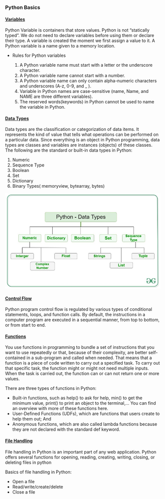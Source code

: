 ### Python Basics

#### [Variables](./variables)

Python Variable is containers that store values. Python is not “statically typed”. We do not need to declare variables before using them or declare their type. A variable is created the moment we first assign a value to it. A Python variable is a name given to a memory location.

* Rules for Python variables

    1. A Python variable name must start with a letter or the underscore character.
    2. A Python variable name cannot start with a number.
    3. A Python variable name can only contain alpha-numeric characters and underscores (A-z, 0-9, and _ ).
    4. Variable in Python names are case-sensitive (name, Name, and NAME are three different variables).
    5. The reserved words(keywords) in Python cannot be used to name the variable in Python.

#### [Data Types](./data-types/data-file.md)

Data types are the classification or categorization of data items. It represents the kind of value that tells what operations can be performed on a particular data. Since everything is an object in Python programming, data types are classes and variables are instances (objects) of these classes. The following are the standard or built-in data types in Python:

1. Numeric
2. Sequence Type
3. Boolean
4. Set
5. Dictionary
6. Binary Types( memoryview, bytearray, bytes)

![data-types](./images/Python-data-structure.jpg)

#### [Control Flow](./control-flow/README.md)

Python program control flow is regulated by various types of conditional statements, loops, and function calls. By default, the instructions in a computer program are executed in a sequential manner, from top to bottom, or from start to end. 

#### [Functions](./functions/README.md)

You use functions in programming to bundle a set of instructions that you want to use repeatedly or that, because of their complexity, are better self-contained in a sub-program and called when needed. That means that a function is a piece of code written to carry out a specified task. To carry out that specific task, the function might or might not need multiple inputs. When the task is carried out, the function can or can not return one or more values.

There are three types of functions in Python:

* Built-in functions, such as help() to ask for help, min() to get the minimum value, print() to print an object to the terminal,… You can find an overview with more of these functions here.
* User-Defined Functions (UDFs), which are functions that users create to help them out; And
* Anonymous functions, which are also called lambda functions because they are not declared with the standard def keyword.

#### [File Handling](./file-handling/README.md)

File handling in Python is an important part of any web application. Python offers several functions for opening, reading, creating, writing, closing, or deleting files in python

Basics of file handling in Python:

* Open a file 
* Read/write/create/delete
* Close a file 